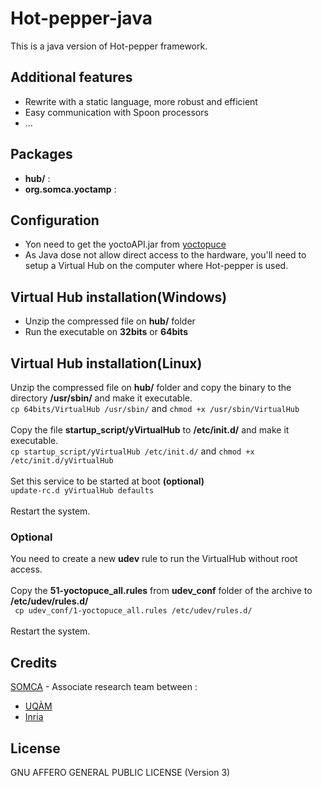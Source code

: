 # Hot-pepper-java
This is a java version of Hot-pepper framework.

Additional features
-------------------

* Rewrite with a static language, more robust and efficient
* Easy communication with Spoon processors
* ...

Packages
--------

* **hub/** : 
* **org.somca.yoctamp** : 

Configuration
-------------

* Yon need to get the yoctoAPI.jar from [yoctopuce](http://www.yoctopuce.com/EN/products/usb-environmental-sensors/yocto-voc)
* As Java dose not allow direct access to the hardware, you'll need to setup a Virtual Hub on the computer where Hot-pepper is used.

## Virtual Hub installation(Windows)

* Unzip the compressed file on **hub/** folder
* Run the executable on **32bits** or **64bits**

## Virtual Hub installation(Linux)

 Unzip the compressed file on **hub/** folder and copy the binary to the directory **/usr/sbin/** and make it executable.<br />
    ``` cp 64bits/VirtualHub /usr/sbin/ ``` and ``` chmod +x /usr/sbin/VirtualHub ```<br /><br />
 Copy the file **startup_script/yVirtualHub** to **/etc/init.d/** and make it executable.<br />
    ``` cp startup_script/yVirtualHub /etc/init.d/ ``` and ``` chmod +x /etc/init.d/yVirtualHub ```<br /><br />
 Set this service to be started at boot **(optional)**<br />
    ``` update-rc.d yVirtualHub defaults ```<br /><br />
 Restart the system.<br />

### Optional
 You need to create a new **udev** rule to run the VirtualHub without root access.<br /><br />
 Copy the **51-yoctopuce_all.rules** from **udev_conf** folder of the archive to **/etc/udev/rules.d/**<br />
 ``` cp udev_conf/1-yoctopuce_all.rules /etc/udev/rules.d/```<br /><br />
 Restart the system.

Credits
-------

[SOMCA](http://sofa.uqam.ca/somca.php) - Associate research team between :

* [UQÀM](http://www.uqam.ca)
* [Inria](http://www.inria.fr)

License
-------

GNU AFFERO GENERAL PUBLIC LICENSE (Version 3)
